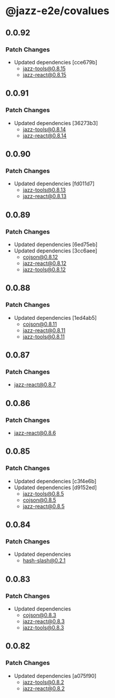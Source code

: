 # @jazz-e2e/covalues

## 0.0.92

### Patch Changes

-   Updated dependencies [cce679b]
    -   jazz-tools@0.8.15
    -   jazz-react@0.8.15

## 0.0.91

### Patch Changes

-   Updated dependencies [36273b3]
    -   jazz-tools@0.8.14
    -   jazz-react@0.8.14

## 0.0.90

### Patch Changes

-   Updated dependencies [fd011d7]
    -   jazz-tools@0.8.13
    -   jazz-react@0.8.13

## 0.0.89

### Patch Changes

-   Updated dependencies [6ed75eb]
-   Updated dependencies [3cc6aee]
    -   cojson@0.8.12
    -   jazz-react@0.8.12
    -   jazz-tools@0.8.12

## 0.0.88

### Patch Changes

-   Updated dependencies [1ed4ab5]
    -   cojson@0.8.11
    -   jazz-react@0.8.11
    -   jazz-tools@0.8.11

## 0.0.87

### Patch Changes

-   jazz-react@0.8.7

## 0.0.86

### Patch Changes

-   jazz-react@0.8.6

## 0.0.85

### Patch Changes

-   Updated dependencies [c3f4e6b]
-   Updated dependencies [d9152ed]
    -   jazz-tools@0.8.5
    -   cojson@0.8.5
    -   jazz-react@0.8.5

## 0.0.84

### Patch Changes

-   Updated dependencies
    -   hash-slash@0.2.1

## 0.0.83

### Patch Changes

-   Updated dependencies
    -   cojson@0.8.3
    -   jazz-react@0.8.3
    -   jazz-tools@0.8.3

## 0.0.82

### Patch Changes

-   Updated dependencies [a075f90]
    -   jazz-tools@0.8.2
    -   jazz-react@0.8.2
